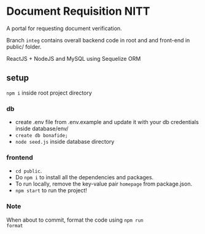 # Document Requisition NITT

A portal for requesting document verification.

Branch <code>integ</code> contains overall backend code in root and and front-end in public/ folder.

ReactJS + NodeJS and MySQL using Sequelize ORM

## setup

`npm i` inside root project directory

### db

- create .env file from .env.example and update it with your db credentials inside database/env/ <br />
- `create db bonafide;` <br />
- `node seed.js` inside database directory

### frontend

- `cd public`. <br />
- Do <code>npm i</code> to install all the dependencies and packages. <br />
- To run locally, remove the key-value pair `homepage` from package.json. <br />
- `npm start` to run the project!

### Note

When about to commit, format the code using <code>npm run format</code>
